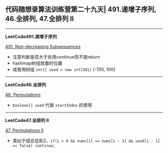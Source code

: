 ## **代码随想录算法训练营第二十九天| 491.递增子序列, 46.全排列, 47.全排列 II**
<hr/>

**LeetCode491.递增子序列**

[491. Non-decreasing Subsequences](https://leetcode.cn/problems/non-decreasing-subsequences/description/)

- 注意判断是否大于处用continue而不是return
- hashmap树组放置的位置
- 或者用树组 `int[] used = new int[201]` [-100, 100]

<hr/>

**LeetCode46.全排列**

[46. Permutations](https://leetcode.cn/problems/permutations/description/)

- `boolean[] used` 代替 `startIndex` 的使用

<hr/>

**LeetCode47.全排列 II**

[47. Permutations II](https://leetcode.cn/problems/permutations-ii/description/)

- 类似于组合总和2，`if(i > 0 && nums[i] == nums[i - 1] && used[i - 1] == false) continue;`
